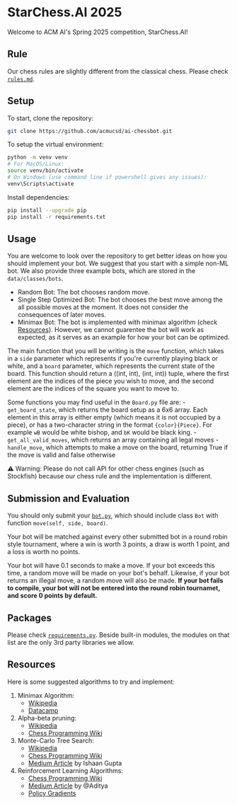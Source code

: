 # StarChess.AI 2025

Welcome to ACM AI's Spring 2025 competition, StarChess.AI!

## Rule

Our chess rules are slightly different from the classical chess. Please check [`rules.md`](rules.md).

## Setup

To start, clone the repository:

```bash
git clone https://github.com/acmucsd/ai-chessbot.git
```

To setup the virtual environment:

```bash
python -m venv venv
# For MacOS/Linux:
source venv/bin/activate  
# On Windows (use command line if powershell gives any issues): 
venv\Scripts\activate
```

Install dependencies:

```bash
pip install --upgrade pip
pip install -r requirements.txt
```

## Usage

You are welcome to look over the repository to get better ideas on how you should implement your bot. We suggest that you start with a simple non-ML bot. We also provide three example bots, which are stored in the `data/classes/bots`.

- Random Bot: The bot chooses random move.
- Single Step Optimized Bot: The bot chooses the best move among the all possible moves at the moment. It does not consider the consequences of later moves.
- Minimax Bot: The bot is implemented with minimax algorithm (check [Resources](#resources)). However, we cannot guarentee the bot will work as expected, as it serves as an example for how your bot can be optimized.

The main function that you will be writing is the `move` function, which takes in a `side` parameter which represents if you're currently playing black or white, and a `board` parameter, which represents the current state of the board. This function should return a ((int, int), (int, int)) tuple, where the first element are the indices of the piece you wish to move, and the second element are the indices of the square you want to move to.

Some functions you may find useful in the `Board.py` file are:
-`get_board_state`, which returns the board setup as a 6x6 array. Each element in this array is either empty (which means it is not occupied by a piece), or has a two-character string in the format `{color}{Piece}`. For example `wB` would be white bishop, and `bK` would be black king. 
-`get_all_valid_moves`, which returns an array containing all legal moves
-`handle_move`, which attempts to make a move on the board, returning True if the move is valid and false otherwise 


⚠️ Warning: Please do not call API for other chess engines (such as Stockfish) because our chess rule and the implementation is different.

## Submission and Evaluation

You should only submit your [`bot.py`](data/classes/bots/bot.py), which should include class `Bot` with function `move(self, side, board)`.

Your bot will be matched against every other submitted bot in a round robin style tournament, where a win is worth 3 points, a draw is worth 1 point, and a loss is worth no points. 

Your bot will have 0.1 seconds to make a move. If your bot exceeds this time, a random move will be made on your bot's behalf. Likewise, if your bot returns an illegal move, a random move will also be made. **If your bot fails to compile, your bot will not be entered into the round robin tournamet, and score 0 points by default.**


## Packages

Please check [`requirements.py`](requirements.txt). Beside built-in modules, the modules on that list are the only 3rd party libraries we allow.

## Resources

Here is some suggested algorithms to try and implement:

1. Minimax Algorithm:
    - [Wikipedia](https://en.wikipedia.org/wiki/Minimax)
    - [Datacamp](https://www.datacamp.com/tutorial/minimax-algorithm-for-ai-in-python)
2. Alpha-beta pruning:
    - [Wikipedia](https://en.wikipedia.org/wiki/Alpha%E2%80%93beta_pruning)
    - [Chess Programming Wiki](https://www.chessprogramming.org/Alpha-Beta)
3. Monte-Carlo Tree Search:
    - [Wikipedia](https://en.wikipedia.org/wiki/Monte_Carlo_tree_search)
    - [Chess Programming Wiki](https://www.chessprogramming.org/Monte-Carlo_Tree_Search)
    - [Medium Article](https://medium.com/@ishaan.gupta0401/monte-carlo-tree-search-application-on-chess-5573fc0efb75) by Ishaan Gupta
4. Reinforcement Learning Algorithms:
    - [Chess Programming Wiki](https://www.chessprogramming.org/Reinforcement_Learning)
    - [Medium Article](https://medium.com/@samgill1256/reinforcement-learning-in-chess-73d97fad96b3) by @Aditya
    - [Policy Gradients](https://en.wikipedia.org/wiki/Policy_gradient_method)

